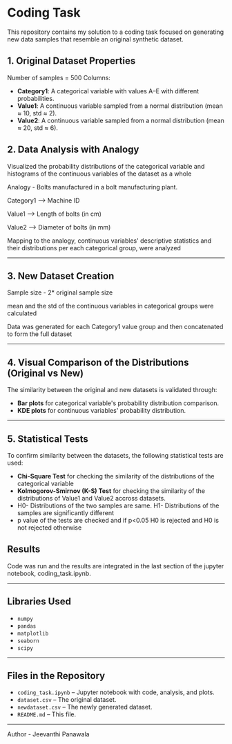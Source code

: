 # Coding Task 

This repository contains my solution to a coding task focused on generating new data samples that resemble an original synthetic dataset.


## 1. Original Dataset Properties

Number of samples = 500
Columns:
- **Category1**: A categorical variable with values A–E with different probabilities.
- **Value1**: A continuous variable sampled from a normal distribution (mean ≈ 10, std ≈ 2).
- **Value2**: A continuous variable sampled from a normal distribution (mean ≈ 20, std ≈ 6).


## 2. Data Analysis with Analogy
Visualized the probability distributions of the categorical variable and histograms of the continuous variables of the dataset as a whole

Analogy - Bolts manufactured in a bolt manufacturing plant.

Category1  -->  Machine ID

Value1     -->  Length of bolts (in cm)

Value2     -->  Diameter of bolts (in mm)

Mapping to the analogy, continuous variables' descriptive statistics and their distributions per each categorical group, were analyzed

---

## 3. New Dataset Creation

Sample size - 2* original sample size

mean and the std of the continuous variables in categorical groups were calculated 

Data was generated for each Category1 value group and then concatenated to form the full dataset

---

## 4. Visual Comparison of the Distributions (Original vs New)

The similarity between the original and new datasets is validated through:
- **Bar plots** for categorical variable's probability distribution comparison.
- **KDE plots** for continuous variables' probability distribution.


---

## 5. Statistical Tests

To confirm similarity between the datasets, the following statistical tests are used:
- **Chi-Square Test** for checking the similarity of the distributions of the categorical variable
- **Kolmogorov-Smirnov (K-S) Test** for checking the similarity of the distributions of Value1 and Value2 accross datasets.
- H0- Distributions of the two samples are same. H1- Distributions of the samples are significantly different
- p value of the tests are checked and if p<0.05 H0 is rejected and H0 is not rejected otherwise

## Results
Code was run and the results are integrated in the last section of the jupyter notebook, coding_task.ipynb.

---

## Libraries Used

- `numpy`
- `pandas`
- `matplotlib`
- `seaborn`
- `scipy`

---

## Files in the Repository

- `coding_task.ipynb` – Jupyter notebook with code, analysis, and plots.
- `dataset.csv` – The original dataset.
- `newdataset.csv` – The newly generated dataset.
- `README.md` – This file.

---

Author - Jeevanthi Panawala

